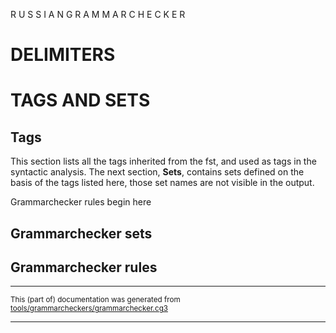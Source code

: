
R U S S I A N   G R A M M A R   C H E C K E R

# DELIMITERS

# TAGS AND SETS

## Tags

This section lists all the tags inherited from the fst, and used as tags
in the syntactic analysis. The next section, **Sets**, contains sets defined
on the basis of the tags listed here, those set names are not visible in the output.

Grammarchecker rules begin here 

## Grammarchecker sets

## Grammarchecker rules

* * *

<small>This (part of) documentation was generated from [tools/grammarcheckers/grammarchecker.cg3](https://github.com/giellalt/lang-rus/blob/main/tools/grammarcheckers/grammarchecker.cg3)</small>

---

